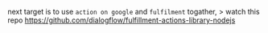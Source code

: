 next target is to use `action on google` and `fulfilment` togather, > watch this repo https://github.com/dialogflow/fulfillment-actions-library-nodejs